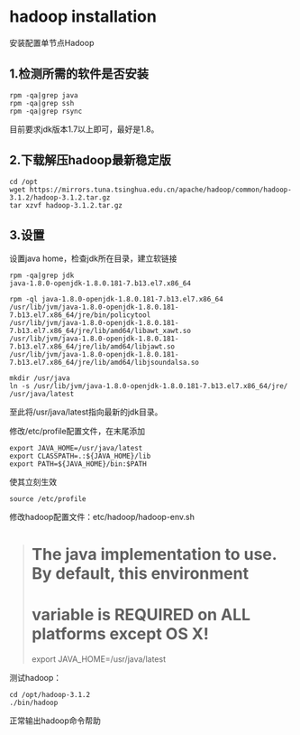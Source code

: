 # hadoop installation
安装配置单节点Hadoop
## 1.检测所需的软件是否安装
```
rpm -qa|grep java
rpm -qa|grep ssh
rpm -qa|grep rsync
```
目前要求jdk版本1.7以上即可，最好是1.8。

## 2.下载解压hadoop最新稳定版
```
cd /opt
wget https://mirrors.tuna.tsinghua.edu.cn/apache/hadoop/common/hadoop-3.1.2/hadoop-3.1.2.tar.gz
tar xzvf hadoop-3.1.2.tar.gz
```
## 3.设置
设置java home，检查jdk所在目录，建立软链接
```
rpm -qa|grep jdk
java-1.8.0-openjdk-1.8.0.181-7.b13.el7.x86_64

rpm -ql java-1.8.0-openjdk-1.8.0.181-7.b13.el7.x86_64
/usr/lib/jvm/java-1.8.0-openjdk-1.8.0.181-7.b13.el7.x86_64/jre/bin/policytool
/usr/lib/jvm/java-1.8.0-openjdk-1.8.0.181-7.b13.el7.x86_64/jre/lib/amd64/libawt_xawt.so
/usr/lib/jvm/java-1.8.0-openjdk-1.8.0.181-7.b13.el7.x86_64/jre/lib/amd64/libjawt.so
/usr/lib/jvm/java-1.8.0-openjdk-1.8.0.181-7.b13.el7.x86_64/jre/lib/amd64/libjsoundalsa.so

mkdir /usr/java
ln -s /usr/lib/jvm/java-1.8.0-openjdk-1.8.0.181-7.b13.el7.x86_64/jre/ /usr/java/latest
```
至此将/usr/java/latest指向最新的jdk目录。

修改/etc/profile配置文件，在末尾添加
```
export JAVA_HOME=/usr/java/latest
export CLASSPATH=.:${JAVA_HOME}/lib
export PATH=${JAVA_HOME}/bin:$PATH
```
使其立刻生效
```
source /etc/profile
```

修改hadoop配置文件：etc/hadoop/hadoop-env.sh
>
>  # The java implementation to use. By default, this environment
>  # variable is REQUIRED on ALL platforms except OS X!
>  export JAVA_HOME=/usr/java/latest

测试hadoop：
```
cd /opt/hadoop-3.1.2
./bin/hadoop
```
正常输出hadoop命令帮助

